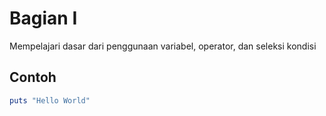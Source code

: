 # Bagian I
Mempelajari dasar dari penggunaan variabel, operator, dan seleksi kondisi

## Contoh
```ruby
puts "Hello World"
```



